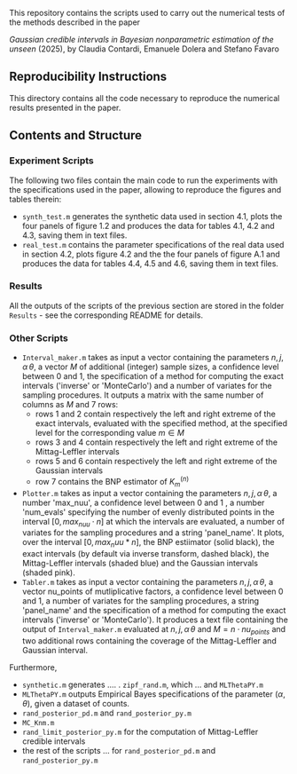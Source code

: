 This repository contains the scripts used to carry out the numerical tests of the methods described in the paper

_Gaussian credible intervals in Bayesian nonparametric estimation of the unseen_ (2025), by Claudia Contardi, Emanuele Dolera and Stefano Favaro

## Reproducibility Instructions

This directory contains all the code necessary to reproduce the numerical results presented in the paper.

## Contents and Structure

### Experiment Scripts
The following two files contain the main code to run the experiments with the specifications used in the paper, allowing to reproduce the figures and tables therein:
- `synth_test.m` generates the synthetic data used in section 4.1, plots the four panels of figure 1.2 and produces the data for tables 4.1, 4.2 and 4.3, saving them in text files.
- `real_test.m` contains the parameter specifications of the real data used in section 4.2, plots figure 4.2 and the the four panels of figure A.1 and produces the data for tables 4.4, 4.5 and 4.6, saving them in  text files.

### Results
All the outputs of the scripts of the previous section are stored in the folder `Results` - see the corresponding README for details.


### Other Scripts
- `Interval_maker.m` takes as input a vector containing the parameters $n, j, \alpha\, \theta$, a vector $M$ of additional (integer) sample sizes, a confidence level between 0 and 1, the specification of a method for computing the exact intervals ('inverse' or 'MonteCarlo') and a number of variates for the sampling procedures. It outputs a matrix with the same number of columns as $M$ and 7 rows:
  - rows 1 and 2 contain respectively the left and right extreme of the exact intervals, evaluated with the specified method, at the specified level for the corresponding value $m \in M$
  - rows 3 and 4 contain respectively the left and right extreme of the Mittag-Leffler intervals 
  - rows 5 and 6 contain respectively the left and right extreme of the Gaussian intervals 
  - row 7 contains the BNP estimator of $K_{m}^{(n)}$
- `Plotter.m` takes as input a vector containing the parameters $n, j, \alpha\, \theta$, a number 'max_nuu', a confidence level between 0 and 1 , a number 'num_evals' specifying the number of evenly distributed points in the interval $[0, max_{nuu} \cdot n]$ at which the intervals are evaluated, a number of variates for the sampling procedures and a string 'panel_name'. It plots, over the interval $[0, max_nuu*n]$, the BNP estiimator (solid black), the exact intervals (by default via inverse transform, dashed black), the Mittag-Leffler intervals (shaded blue) and the Gaussian intervals (shaded pink). 
- `Tabler.m` takes as input a vector containing the parameters $n, j, \alpha\, \theta$, a vector nu_points of mutliplicative factors, a confidence level between 0 and 1, a number of variates for the sampling procedures, a string 'panel_name' and the specification of a method for computing the exact intervals ('inverse' or 'MonteCarlo'). It produces a text file containing the output of `Interval_maker.m` evaluated at 
$n, j, \alpha\, \theta$ and $M = n \cdot nu_{points}$ and two additional rows containing the coverage of the Mittag-Leffler and Gaussian interval.

Furthermore, 
- `synthetic.m` generates .... . `zipf_rand.m`, which ... and `MLThetaPY.m`
- `MLThetaPY.m` outputs Empirical Bayes specifications of the parameter $(\alpha, \theta)$, given a dataset of counts.
- `rand_posterior_pd.m` and `rand_posterior_py.m`
- `MC_Knm.m`
- `rand_limit_posterior_py.m` for the computation of Mittag-Leffler credible intervals
- the rest of the scripts ... for `rand_posterior_pd.m` and `rand_posterior_py.m`

